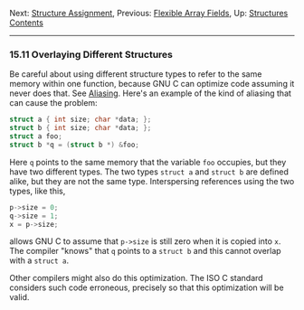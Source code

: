 Next: [Structure Assignment](Structure-Assignment.md), Previous:
[Flexible Array Fields](Flexible-Array-Fields.md), Up:
[Structures](Structures.md)  
[Contents](index.md#SEC_Contents "Table of contents")  

------------------------------------------------------------------------


### 15.11 Overlaying Different Structures 


Be careful about using different structure types to refer to the same
memory within one function, because GNU C can optimize code assuming it
never does that. See [Aliasing](Aliasing.md). Here's an example of the
kind of aliasing that can cause the problem:

``` C
struct a { int size; char *data; };
struct b { int size; char *data; };
struct a foo;
struct b *q = (struct b *) &foo;
```

Here `q` points to the same memory that the variable `foo` occupies, but
they have two different types. The two types `struct a` and `struct b`
are defined alike, but they are not the same type. Interspersing
references using the two types, like this,

``` C
p->size = 0;
q->size = 1;
x = p->size;
```

allows GNU C to assume that `p->size` is still zero when it is copied
into `x`. The compiler "knows" that `q` points to a `struct b` and this
cannot overlap with a `struct a`.

Other compilers might also do this optimization. The ISO C standard
considers such code erroneous, precisely so that this optimization will
be valid.
